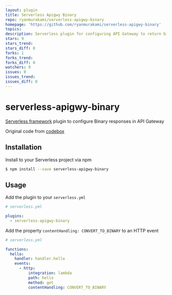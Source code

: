```yaml
---
layout: plugin
title: Serverless Apigwy Binary
repo: ryanmurakami/serverless-apigwy-binary
homepage: 'https://github.com/ryanmurakami/serverless-apigwy-binary'
topics: 
description: Serverless plugin for configuring API Gateway to return binary responses
stars: 9
stars_trend: 
stars_diff: 0
forks: 1
forks_trend: 
forks_diff: 0
watchers: 9
issues: 0
issues_trend: 
issues_diff: 0
---
```



# serverless-apigwy-binary

[Serverless framework](https://www.serverless.com) plugin to configure Binary responses in API Gateway

Original code from [codebox](https://github.com/craftship/codebox-npm/blob/master/.serverless_plugins/content-handling/index.js)

## Installation

Install to your Serverless project via npm

```bash
$ npm install --save serverless-apigwy-binary
```

## Usage

Add the plugin to your `serverless.yml`

```yaml
# serverless.yml

plugins:
  - serverless-apigwy-binary
```

Add the property `contentHandling: CONVERT_TO_BINARY` to an HTTP event

```yaml
# serverless.yml

functions:
  hello:
    handler: handler.hello
    events:
      - http:
          integration: lambda
          path: hello
          method: get
          contentHandling: CONVERT_TO_BINARY
```
